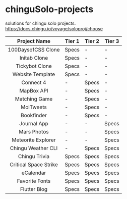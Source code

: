 # chinguSolo-projects
solutions for chingu solo projects. https://docs.chingu.io/voyage/soloproj/choose



|          Project Name        	|     Tier 1    	|     Tier 2    	|     Tier 3    	|
|:----------------------------:	|---------------	|---------------	|---------------	|
|     100DaysofCSS Clone       	|     Specs     	|     -         	|     -         	|
|     Initab Clone             	|     Specs     	|     -         	|     -         	|
|     Tickybot Clone           	|     Specs     	|     -         	|     -         	|
|     Website Template         	|     Specs     	|     -         	|     -         	|
|     Connect 4                	|     -         	|     Specs     	|     -         	|
|     MapBox API               	|     -         	|     Specs     	|     -         	|
|     Matching Game            	|     -         	|     Specs     	|     -         	|
|     MoiTweets                	|     -         	|     Specs     	|     -         	|
|     Bookfinder               	|     -         	|     Specs     	|     -         	|
|     Journal App              	|     -         	|     -         	|     Specs     	|
|     Mars Photos              	|     -         	|     -         	|     Specs     	|
|     Meteorite Explorer       	|     -         	|     -         	|     Specs     	|
|     Chingu Weather CLI       	|     -         	|     Specs     	|     Specs     	|
|     Chingu Trivia            	|     Specs     	|     Specs     	|     Specs     	|
|     Critical Space Strike    	|     Specs     	|     Specs     	|     Specs     	|
|     eCalendar                	|     Specs     	|     Specs     	|     Specs     	|
|     Favorite Fonts           	|     Specs     	|     Specs     	|     Specs     	|
|     Flutter Blog             	|     Specs     	|     Specs     	|     Specs     	|
